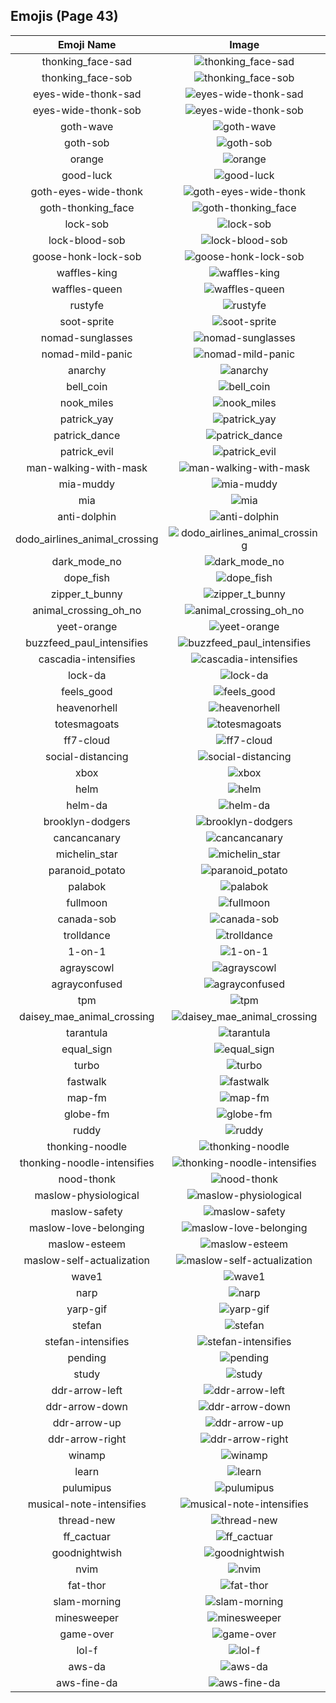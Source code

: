 
## Emojis (Page 43)
|Emoji Name|Image|
| :-: | :-: |
|thonking_face-sad| ![thonking_face-sad](/output/thonking_face-sad.png)|
|thonking_face-sob| ![thonking_face-sob](/output/thonking_face-sob.png)|
|eyes-wide-thonk-sad| ![eyes-wide-thonk-sad](/output/eyes-wide-thonk-sad.png)|
|eyes-wide-thonk-sob| ![eyes-wide-thonk-sob](/output/eyes-wide-thonk-sob.png)|
|goth-wave| ![goth-wave](/output/goth-wave.png)|
|goth-sob| ![goth-sob](/output/goth-sob.png)|
|orange| ![orange](/output/orange.png)|
|good-luck| ![good-luck](/output/good-luck)|
|goth-eyes-wide-thonk| ![goth-eyes-wide-thonk](/output/goth-eyes-wide-thonk.png)|
|goth-thonking_face| ![goth-thonking_face](/output/goth-thonking_face.png)|
|lock-sob| ![lock-sob](/output/lock-sob.png)|
|lock-blood-sob| ![lock-blood-sob](/output/lock-blood-sob.png)|
|goose-honk-lock-sob| ![goose-honk-lock-sob](/output/goose-honk-lock-sob.png)|
|waffles-king| ![waffles-king](/output/waffles-king)|
|waffles-queen| ![waffles-queen](/output/waffles-queen)|
|rustyfe| ![rustyfe](/output/rustyfe)|
|soot-sprite| ![soot-sprite](/output/soot-sprite.jpg)|
|nomad-sunglasses| ![nomad-sunglasses](/output/nomad-sunglasses.png)|
|nomad-mild-panic| ![nomad-mild-panic](/output/nomad-mild-panic.png)|
|anarchy| ![anarchy](/output/anarchy.png)|
|bell_coin| ![bell_coin](/output/bell_coin.png)|
|nook_miles| ![nook_miles](/output/nook_miles.jpg)|
|patrick_yay| ![patrick_yay](/output/patrick_yay.png)|
|patrick_dance| ![patrick_dance](/output/patrick_dance.gif)|
|patrick_evil| ![patrick_evil](/output/patrick_evil.jpg)|
|man-walking-with-mask| ![man-walking-with-mask](/output/man-walking-with-mask.png)|
|mia-muddy| ![mia-muddy](/output/mia-muddy.png)|
|mia| ![mia](/output/mia.jpg)|
|anti-dolphin| ![anti-dolphin](/output/anti-dolphin.jpg)|
|dodo_airlines_animal_crossing| ![dodo_airlines_animal_crossing](/output/dodo_airlines_animal_crossing.png)|
|dark_mode_no| ![dark_mode_no](/output/dark_mode_no.png)|
|dope_fish| ![dope_fish](/output/dope_fish.gif)|
|zipper_t_bunny| ![zipper_t_bunny](/output/zipper_t_bunny.png)|
|animal_crossing_oh_no| ![animal_crossing_oh_no](/output/animal_crossing_oh_no)|
|yeet-orange| ![yeet-orange](/output/yeet-orange.png)|
|buzzfeed_paul_intensifies| ![buzzfeed_paul_intensifies](/output/buzzfeed_paul_intensifies.gif)|
|cascadia-intensifies| ![cascadia-intensifies](/output/cascadia-intensifies.gif)|
|lock-da| ![lock-da](/output/lock-da)|
|feels_good| ![feels_good](/output/feels_good.png)|
|heavenorhell| ![heavenorhell](/output/heavenorhell.png)|
|totesmagoats| ![totesmagoats](/output/totesmagoats.gif)|
|ff7-cloud| ![ff7-cloud](/output/ff7-cloud.png)|
|social-distancing| ![social-distancing](/output/social-distancing.png)|
|xbox| ![xbox](/output/xbox.png)|
|helm| ![helm](/output/helm.png)|
|helm-da| ![helm-da](/output/helm-da.png)|
|brooklyn-dodgers| ![brooklyn-dodgers](/output/brooklyn-dodgers.png)|
|cancancanary| ![cancancanary](/output/cancancanary.png)|
|michelin_star| ![michelin_star](/output/michelin_star.png)|
|paranoid_potato| ![paranoid_potato](/output/paranoid_potato.jpg)|
|palabok| ![palabok](/output/palabok.png)|
|fullmoon| ![fullmoon](/output/fullmoon.png)|
|canada-sob| ![canada-sob](/output/canada-sob.png)|
|trolldance| ![trolldance](/output/trolldance.gif)|
|1-on-1| ![1-on-1](/output/1-on-1.png)|
|agrayscowl| ![agrayscowl](/output/agrayscowl.png)|
|agrayconfused| ![agrayconfused](/output/agrayconfused.png)|
|tpm| ![tpm](/output/tpm.png)|
|daisey_mae_animal_crossing| ![daisey_mae_animal_crossing](/output/daisey_mae_animal_crossing.png)|
|tarantula| ![tarantula](/output/tarantula.jpg)|
|equal_sign| ![equal_sign](/output/equal_sign.png)|
|turbo| ![turbo](/output/turbo.png)|
|fastwalk| ![fastwalk](/output/fastwalk)|
|map-fm| ![map-fm](/output/map-fm.png)|
|globe-fm| ![globe-fm](/output/globe-fm.png)|
|ruddy| ![ruddy](/output/ruddy.jpg)|
|thonking-noodle| ![thonking-noodle](/output/thonking-noodle.png)|
|thonking-noodle-intensifies| ![thonking-noodle-intensifies](/output/thonking-noodle-intensifies.gif)|
|nood-thonk| ![nood-thonk](/output/nood-thonk.gif)|
|maslow-physiological| ![maslow-physiological](/output/maslow-physiological.png)|
|maslow-safety| ![maslow-safety](/output/maslow-safety.png)|
|maslow-love-belonging| ![maslow-love-belonging](/output/maslow-love-belonging.png)|
|maslow-esteem| ![maslow-esteem](/output/maslow-esteem.png)|
|maslow-self-actualization| ![maslow-self-actualization](/output/maslow-self-actualization.png)|
|wave1| ![wave1](/output/wave1.gif)|
|narp| ![narp](/output/narp.gif)|
|yarp-gif| ![yarp-gif](/output/yarp-gif.gif)|
|stefan| ![stefan](/output/stefan.png)|
|stefan-intensifies| ![stefan-intensifies](/output/stefan-intensifies.gif)|
|pending| ![pending](/output/pending.png)|
|study| ![study](/output/study.png)|
|ddr-arrow-left| ![ddr-arrow-left](/output/ddr-arrow-left.gif)|
|ddr-arrow-down| ![ddr-arrow-down](/output/ddr-arrow-down.gif)|
|ddr-arrow-up| ![ddr-arrow-up](/output/ddr-arrow-up.gif)|
|ddr-arrow-right| ![ddr-arrow-right](/output/ddr-arrow-right.gif)|
|winamp| ![winamp](/output/winamp.png)|
|learn| ![learn](/output/learn.png)|
|pulumipus| ![pulumipus](/output/pulumipus.png)|
|musical-note-intensifies| ![musical-note-intensifies](/output/musical-note-intensifies.gif)|
|thread-new| ![thread-new](/output/thread-new.png)|
|ff_cactuar| ![ff_cactuar](/output/ff_cactuar.png)|
|goodnightwish| ![goodnightwish](/output/goodnightwish.jpg)|
|nvim| ![nvim](/output/nvim.png)|
|fat-thor| ![fat-thor](/output/fat-thor.png)|
|slam-morning| ![slam-morning](/output/slam-morning.jpg)|
|minesweeper| ![minesweeper](/output/minesweeper.png)|
|game-over| ![game-over](/output/game-over.png)|
|lol-f| ![lol-f](/output/lol-f.png)|
|aws-da| ![aws-da](/output/aws-da.png)|
|aws-fine-da| ![aws-fine-da](/output/aws-fine-da.png)|